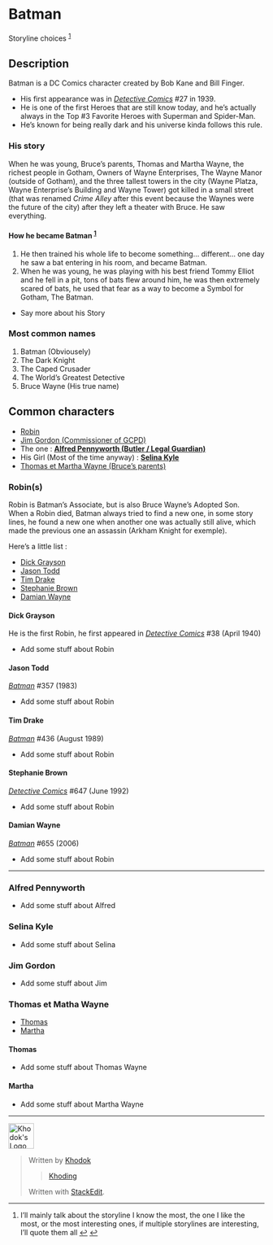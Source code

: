 <h1 id="batman">Batman</h1>
<p>Storyline choices <sup class="footnote-ref"><a href="#fn1" id="fnref1">1</a></sup></p>
<h2 id="description">Description</h2>
<p>Batman is a DC Comics character created by Bob Kane and Bill Finger.</p>
<ul>
<li>His first appearance was in <em><a href="https://en.wikipedia.org/wiki/Detective_Comics" title="Detective Comics">Detective Comics</a></em> #27 in 1939.</li>
<li>He is one of the first Heroes that are still know today, and he’s actually always in the Top #3 Favorite Heroes with Superman and Spider-Man.</li>
<li>He’s known for being really dark and his universe kinda follows this rule.</li>
</ul>
<h3 id="his-story">His story</h3>
<p>When he was young, Bruce’s parents, Thomas and Martha Wayne, the richest people in Gotham, Owners of Wayne Enterprises, The Wayne Manor (outside of Gotham), and the three tallest towers in the city (Wayne Platza, Wayne Enterprise’s Building and Wayne Tower) got killed in a small street (that was renamed <em>Crime Alley</em> after this event because the Waynes were the future of the city) after they left a theater with Bruce. He saw everything.</p>
<h4 id="how-he-became-batman-">How he became Batman <sup class="footnote-ref"><a href="#fn1" id="fnref1:1">1</a></sup></h4>
<ol>
<li>He then trained his whole life to become something… different… one day he saw a bat entering in his room, and became Batman.</li>
<li>When he was young, he was playing with his best friend Tommy Elliot and he fell in a pit, tons of bats flew around him, he was then extremely scared of bats, he used that fear as a way to become a Symbol for Gotham, The Batman.</li>
</ol>
<ul>
<li>Say more about his Story</li>
</ul>
<h3 id="most-common-names">Most common names</h3>
<ol>
<li>Batman (Obviousely)</li>
<li>The Dark Knight</li>
<li>The Caped Crusader</li>
<li>The World’s Greatest Detective</li>
<li>Bruce Wayne (His true name)</li>
</ol>
<h2 id="common-characters">Common characters</h2>
<ul>
<li><a href="#robins">Robin</a></li>
<li><a href="#jim">Jim Gordon (Commissioner of GCPD)</a></li>
<li>The one : <strong><a href="#alfred">Alfred Pennyworth (Butler / Legal Guardian)</a></strong></li>
<li>His Girl (Most of the time anyway) : <strong><a href="#cat">Selina Kyle</a></strong></li>
<li><a href="#waynes">Thomas et Martha Wayne (Bruce’s parents)</a></li>
</ul>
<h3 id="robins-a-idrobins">Robin(s) <a id="robins"></a></h3>
<p>Robin is Batman’s Associate, but is also Bruce Wayne’s Adopted Son.<br>
When a Robin died, Batman always tried to find a new one, in some story lines, he found a new one when another one was actually still alive, which made the previous one an assassin (Arkham Knight for exemple).</p>
<p>Here’s a little list :</p>
<ul>
<li><a href="#dickGray">Dick Grayson</a></li>
<li><a href="#jTodd">Jason Todd</a></li>
<li><a href="#timDrake">Tim Drake</a></li>
<li><a href="#steph">Stephanie Brown</a></li>
<li><a href="#dWayne">Damian Wayne</a></li>
</ul>
<h4 id="dick-grayson-a-iddickgray">Dick Grayson <a id="dickGray"></a></h4>
<p>He is the first Robin, he first appeared in <em><a href="https://en.wikipedia.org/wiki/Detective_Comics" title="Detective Comics">Detective Comics</a></em> #38 (April 1940)</p>
<ul>
<li>Add some stuff about Robin</li>
</ul>
<h4 id="jason-todd-a-idjtodd">Jason Todd <a id="jTodd"></a></h4>
<p><em><a href="https://en.wikipedia.org/wiki/Batman_(comic_book)" title="Batman (comic book)">Batman</a></em> #357 (1983)</p>
<ul>
<li>Add some stuff about Robin</li>
</ul>
<h4 id="tim-drake-a-idtimdrake">Tim Drake <a id="timDrake"></a></h4>
<p><em><a href="https://en.wikipedia.org/wiki/Batman:_Year_Three" title="Batman: Year Three">Batman</a></em> #436 (August 1989)</p>
<ul>
<li>Add some stuff about Robin</li>
</ul>
<h4 id="stephanie-brown-a-idsteph">Stephanie Brown <a id="steph"></a></h4>
<p><em><a href="https://en.wikipedia.org/wiki/Detective_Comics" title="Detective Comics">Detective Comics</a></em> #647 (June 1992)</p>
<ul>
<li>Add some stuff about Robin</li>
</ul>
<h4 id="damian-wayne-a-iddwayne">Damian Wayne <a id="dWayne"></a></h4>
<p><em><a href="https://en.wikipedia.org/wiki/Batman_(comic_book)" title="Batman (comic book)">Batman</a></em> #655 (2006)</p>
<ul>
<li>Add some stuff about Robin</li>
</ul>
<hr>
<h3 id="alfred-pennyworth-a-idalfred">Alfred Pennyworth <a id="alfred"></a></h3>
<ul>
<li>Add some stuff about Alfred</li>
</ul>
<h3 id="selina-kyle-a-idcat">Selina Kyle <a id="cat"></a></h3>
<ul>
<li>Add some stuff about Selina</li>
</ul>
<h3 id="jim-gordon-a-idjim">Jim Gordon <a id="jim"></a></h3>
<ul>
<li>Add some stuff about Jim</li>
</ul>
<h3 id="thomas-et-matha-waynea-idwaynes">Thomas et Matha Wayne<a id="waynes"></a></h3>
<ul>
<li><a href="#thomas">Thomas</a></li>
<li><a href="#martha">Martha</a></li>
</ul>
<h4 id="thomas-a-idthomas">Thomas <a id="thomas"></a></h4>
<ul>
<li>Add some stuff about Thomas Wayne</li>
</ul>
<h4 id="martha-a-idmartha">Martha <a id="martha"></a></h4>
<ul>
<li>Add some stuff about Martha Wayne</li>
</ul>
<hr>
<p><img src="https://khodok.xyz/media/img/logos/RuthinkkTooBig.png" alt="Khodok's Logo" width="50"></p>
<blockquote>
<p>Written by <a href="https://khodok.xyz">Khodok</a></p>
<blockquote>
<p><a href="https://khoding.github.io">Khoding</a></p>
</blockquote>
<p>Written with <a href="https://stackedit.io/">StackEdit</a>.</p>
</blockquote>
<hr class="footnotes-sep">
<section class="footnotes">
<ol class="footnotes-list">
<li id="fn1" class="footnote-item"><p>I’ll mainly talk about the storyline I know the most, the one I like the most, or the most interesting ones, if multiple storylines are interesting, I’ll quote them all <a href="#fnref1" class="footnote-backref">↩︎</a> <a href="#fnref1:1" class="footnote-backref">↩︎</a></p>
</li>
</ol>
</section>

